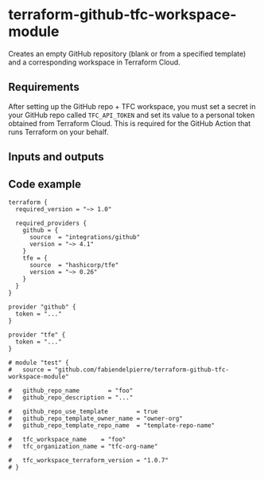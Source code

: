 # terraform-github-tfc-workspace-module

Creates an empty GitHub repository (blank or from a specified template) and a corresponding workspace in Terraform Cloud.

## Requirements

After setting up the GitHub repo + TFC workspace, you must set a secret in your GitHub repo called `TFC_API_TOKEN` and set its value to a personal token obtained from Terraform Cloud. This is required for the GitHub Action that runs Terraform on your behalf.

## Inputs and outputs

<!--- BEGIN_TF_DOCS --->

<!--- END_TF_DOCS --->

## Code example

```hcl
terraform {
  required_version = "~> 1.0"

  required_providers {
    github = {
      source  = "integrations/github"
      version = "~> 4.1"
    }
    tfe = {
      source  = "hashicorp/tfe"
      version = "~> 0.26"
    }
  }
}

provider "github" {
  token = "..."
}

provider "tfe" {
  token = "..."
}

# module "test" {
#   source = "github.com/fabiendelpierre/terraform-github-tfc-workspace-module"

#   github_repo_name        = "foo"
#   github_repo_description = "..."

#   github_repo_use_template        = true
#   github_repo_template_owner_name = "owner-org"
#   github_repo_template_repo_name  = "template-repo-name"

#   tfc_workspace_name    = "foo"
#   tfc_organization_name = "tfc-org-name"

#   tfc_workspace_terraform_version = "1.0.7"
# }
```